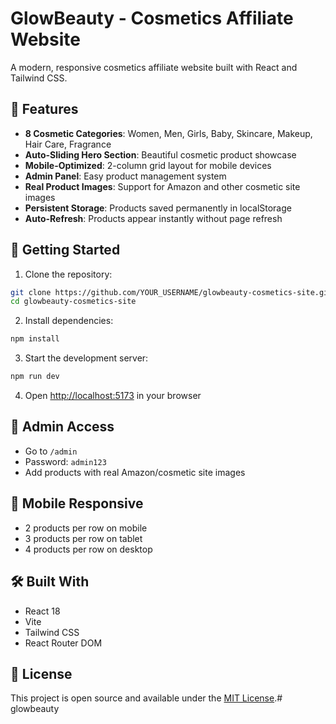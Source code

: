 # GlowBeauty - Cosmetics Affiliate Website

A modern, responsive cosmetics affiliate website built with React and Tailwind CSS.

## 🌟 Features

- **8 Cosmetic Categories**: Women, Men, Girls, Baby, Skincare, Makeup, Hair Care, Fragrance
- **Auto-Sliding Hero Section**: Beautiful cosmetic product showcase
- **Mobile-Optimized**: 2-column grid layout for mobile devices
- **Admin Panel**: Easy product management system
- **Real Product Images**: Support for Amazon and other cosmetic site images
- **Persistent Storage**: Products saved permanently in localStorage
- **Auto-Refresh**: Products appear instantly without page refresh

## 🚀 Getting Started

1. Clone the repository:
```bash
git clone https://github.com/YOUR_USERNAME/glowbeauty-cosmetics-site.git
cd glowbeauty-cosmetics-site
```

2. Install dependencies:
```bash
npm install
```

3. Start the development server:
```bash
npm run dev
```

4. Open [http://localhost:5173](http://localhost:5173) in your browser

## 🔐 Admin Access

- Go to `/admin`
- Password: `admin123`
- Add products with real Amazon/cosmetic site images

## 📱 Mobile Responsive

- 2 products per row on mobile
- 3 products per row on tablet
- 4 products per row on desktop

## 🛠️ Built With

- React 18
- Vite
- Tailwind CSS
- React Router DOM

## 📄 License

This project is open source and available under the [MIT License](LICENSE).#   g l o w b e a u t y  
 